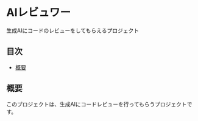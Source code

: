 # AIレビュワー

生成AIにコードのレビューをしてもらえるプロジェクト

## 目次

- [概要](#概要)

## 概要

このプロジェクトは、生成AIにコードレビューを行ってもらうプロジェクトです。
